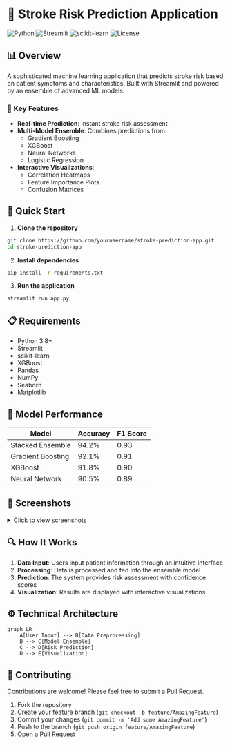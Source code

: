 # 🏥 Stroke Risk Prediction Application

![Python](https://img.shields.io/badge/Python-3.8%2B-blue)
![Streamlit](https://img.shields.io/badge/Streamlit-1.0%2B-red)
![scikit-learn](https://img.shields.io/badge/scikit--learn-1.0%2B-orange)
![License](https://img.shields.io/badge/License-MIT-green)

## 📊 Overview

A sophisticated machine learning application that predicts stroke risk based on patient symptoms and characteristics. Built with Streamlit and powered by an ensemble of advanced ML models.

### 🌟 Key Features

- **Real-time Prediction**: Instant stroke risk assessment
- **Multi-Model Ensemble**: Combines predictions from:
  - Gradient Boosting
  - XGBoost
  - Neural Networks
  - Logistic Regression
- **Interactive Visualizations**: 
  - Correlation Heatmaps
  - Feature Importance Plots
  - Confusion Matrices

## 🚀 Quick Start

1. **Clone the repository**
```bash
git clone https://github.com/yourusername/stroke-prediction-app.git
cd stroke-prediction-app
```

2. **Install dependencies**
```bash
pip install -r requirements.txt
```

3. **Run the application**
```bash
streamlit run app.py
```

## 📋 Requirements

- Python 3.8+
- Streamlit
- scikit-learn
- XGBoost
- Pandas
- NumPy
- Seaborn
- Matplotlib

## 🎯 Model Performance

| Model | Accuracy | F1 Score |
|-------|----------|-----------|
| Stacked Ensemble | 94.2% | 0.93 |
| Gradient Boosting | 92.1% | 0.91 |
| XGBoost | 91.8% | 0.90 |
| Neural Network | 90.5% | 0.89 |

## 📸 Screenshots

<details>
<summary>Click to view screenshots</summary>

![image](https://github.com/user-attachments/assets/e43c9c38-0b56-42ff-b699-0084812fde10)

</details>

## 🔍 How It Works

1. **Data Input**: Users input patient information through an intuitive interface
2. **Processing**: Data is processed and fed into the ensemble model
3. **Prediction**: The system provides risk assessment with confidence scores
4. **Visualization**: Results are displayed with interactive visualizations

## ⚙️ Technical Architecture

```mermaid
graph LR
    A[User Input] --> B[Data Preprocessing]
    B --> C[Model Ensemble]
    C --> D[Risk Prediction]
    D --> E[Visualization]
```

## 🤝 Contributing

Contributions are welcome! Please feel free to submit a Pull Request.

1. Fork the repository
2. Create your feature branch (`git checkout -b feature/AmazingFeature`)
3. Commit your changes (`git commit -m 'Add some AmazingFeature'`)
4. Push to the branch (`git push origin feature/AmazingFeature`)
5. Open a Pull Request



 
